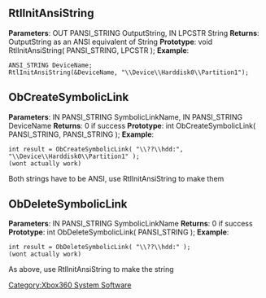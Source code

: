 ## RtlInitAnsiString

**Parameters**: OUT PANSI_STRING OutputString, IN LPCSTR String
**Returns**: OutputString as an ANSI equivalent of String
**Prototype**: void RtlInitAnsiString( PANSI_STRING, LPCSTR );
**Example**:

    ANSI_STRING DeviceName;
    RtlInitAnsiString(&DeviceName, "\\Device\\Harddisk0\\Partition1");

## ObCreateSymbolicLink

**Parameters**: IN PANSI_STRING SymbolicLinkName, IN PANSI_STRING
DeviceName
**Returns**: 0 if success
**Prototype**: int ObCreateSymbolicLink( PANSI_STRING, PANSI_STRING
);
**Example**:

    int result = ObCreateSymbolicLink( "\\??\\hdd:", "\\Device\\Harddisk0\\Partition1" );
    (wont actually work)

Both strings have to be ANSI, use RtlInitAnsiString to make them

## ObDeleteSymbolicLink

**Parameters**: IN PANSI_STRING SymbolicLinkName
**Returns**: 0 if success
**Prototype**: int ObDeleteSymbolicLink( PANSI_STRING );
**Example**:

    int result = ObDeleteSymbolicLink( "\\??\\hdd:" );
    (wont actually work)

As above, use RtlInitAnsiString to make the string

[Category:Xbox360 System
Software](Category_Xbox360_System_Software.md "wikilink")